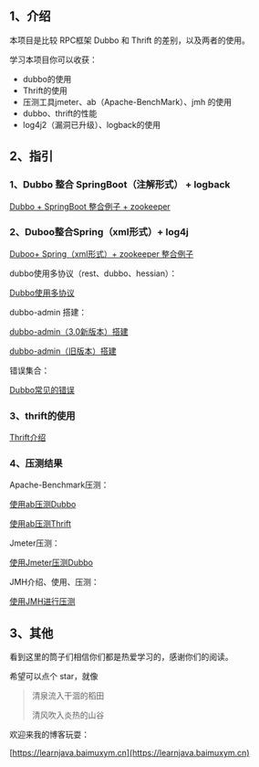 ## 1、介绍

本项目是比较 RPC框架 Dubbo 和 Thrift 的差别，以及两者的使用。

学习本项目你可以收获：

- dubbo的使用
- Thrift的使用
- 压测工具jmeter、ab（Apache-BenchMark）、jmh 的使用
- dubbo、thrift的性能
- log4j2（漏洞已升级）、logback的使用



## 2、指引

### 1、Dubbo  整合 SpringBoot（注解形式） + logback

 [Dubbo + SpringBoot 整合例子 + zookeeper](dubbo-samples-3.x-xml/Dubbo整合SpringBoot（注解形式）.md)

### 2、Duboo整合Spring（xml形式）+ log4j

[Duboo+ Spring（xml形式）+ zookeeper 整合例子](dubbo-samples-xml/Dubbo整合Spring（xml形式）.md) 

dubbo使用多协议（rest、dubbo、hessian）：

 [Dubbo使用多协议](doc/Dubbo使用多协议.md) 

dubbo-admin 搭建：

 [dubbo-admin（3.0新版本）搭建](doc/dubbo-admin（3.0新版本）搭建.md) 

 [dubbo-admin（旧版本）搭建](doc/dubbo-admin（旧版本）搭建.md) 

错误集合：

 [Dubbo常见的错误](doc/Dubbo常见的错误.md) 

### 3、thrift的使用

 [Thrift介绍](doc/thrift介绍.md) 



### 4、压测结果

Apache-Benchmark压测：

 [使用ab压测Dubbo](doc/使用ab压测Dubbo.md) 

 [使用ab压测Thrift](doc/使用ab压测Thrift.md) 

Jmeter压测：

 [使用Jmeter压测Dubbo](doc/使用Jmeter压测Dubbo.md) 

JMH介绍、使用、压测：

 [使用JMH进行压测](doc/使用JMH进行压测.md) 



## 3、其他

看到这里的筒子们相信你们都是热爱学习的，感谢你们的阅读。

希望可以点个 star，就像

> 清泉流入干涸的稻田
>
> 清风吹入炎热的山谷

欢迎来我的博客玩耍：

[https://learnjava.baimuxym.cn](https://learnjava.baimuxym.cn)

